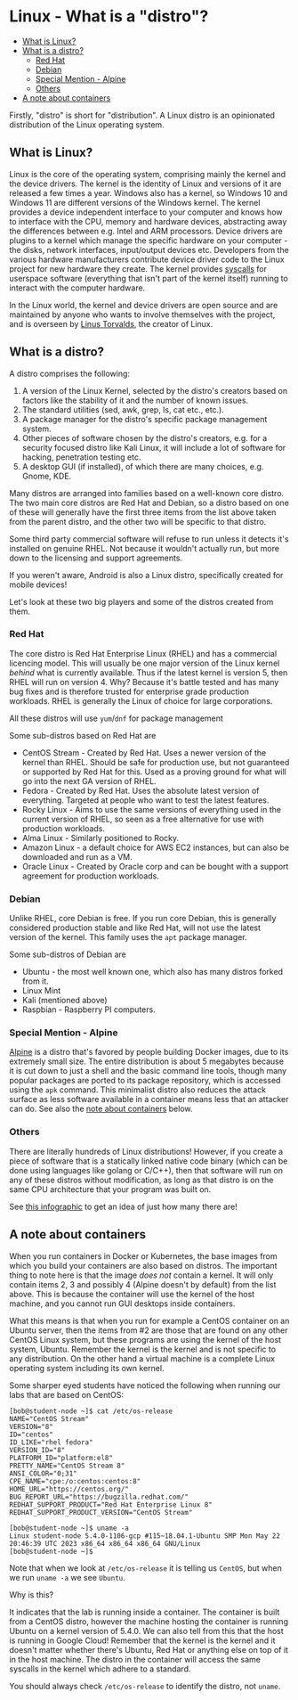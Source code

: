 # Linux - What is a "distro"?

* [What is Linux?](#what-is-linux)
* [What is a distro?](#what-is-a-distro)
    * [Red Hat](#red-hat)
    * [Debian](#debian)
    * [Special Mention - Alpine](#special-mention---alpine)
    * [Others](#others)
* [A note about containers](#a-note-about-containers)

Firstly, "distro" is short for "distribution". A Linux distro is an opinionated distribution of the Linux operating system.

## What is Linux?

Linux is the core of the operating system, comprising mainly the kernel and the device drivers. The kernel is the identity of Linux and versions of it are released a few times a year. Windows also has a kernel, so Windows 10 and Windows 11 are different versions of the Windows kernel. The kernel provides a device independent interface to your computer and knows how to interface with the CPU, memory and hardware devices, abstracting away the differences between e.g. Intel and ARM processors. Device drivers are plugins to a kernel which manage the specific hardware on your computer - the disks, network interfaces, input/output devices etc. Developers from the various hardware manufacturers contribute device driver code to the Linux project for new hardware they create. The kernel provides [syscalls](https://en.wikipedia.org/wiki/System_call) for userspace software (everything that isn't part of the kernel itself) running to interact with the computer hardware.

In the Linux world, the kernel and device drivers are open source and are maintained by anyone who wants to involve themselves with the project, and is overseen by [Linus Torvalds](https://en.wikipedia.org/wiki/Linus_Torvalds), the creator of Linux.

## What is a distro?

A distro comprises the following:

1. A version of the Linux Kernel, selected by the distro's creators based on factors like the stability of it and the number of known issues.
1. The standard utilities (sed, awk, grep, ls, cat etc., etc.).
1. A package manager for the distro's specific package management system.
1. Other pieces of software chosen by the distro's creators, e.g. for a security focused distro like Kali Linux, it will include a lot of software for hacking, penetration testing etc.
1. A desktop GUI (if installed), of which there are many choices, e.g. Gnome, KDE.

Many distros are arranged into families based on a well-known core distro. The two main core distros are Red Hat and Debian, so a distro based on one of these will generally have the first three items from the list above taken from the parent distro, and the other two will be specific to that distro.

Some third party commercial software will refuse to run unless it detects it's installed on genuine RHEL. Not because it wouldn't actually run, but more down to the licensing and support agreements.

If you weren't aware, Android is also a Linux distro, specifically created for mobile devices!

Let's look at these two big players and some of the distros created from them.

### Red Hat

The core distro is Red Hat Enterprise Linux (RHEL) and has a commercial licencing model. This will usually be one major version of the Linux kernel *behind* what is currently available. Thus if the latest kernel is version 5, then RHEL will run on version 4. Why? Because it's battle tested and has many bug fixes and is therefore trusted for enterprise grade production workloads. RHEL is generally the Linux of choice for large corporations.

All these distros will use `yum`/`dnf` for package management

Some sub-distros based on Red Hat are

* CentOS Stream - Created by Red Hat. Uses a newer version of the kernel than RHEL. Should be safe for production use, but not guaranteed or supported by Red Hat for this. Used as a proving ground for what will go into the next GA version of RHEL.
* Fedora - Created by Red Hat. Uses the absolute latest version of everything. Targeted at people who want to test the latest features.
* Rocky Linux - Aims to use the same versions of everything used in the current version of RHEL, so seen as a free alternative for use with production workloads.
* Alma Linux - Similarly positioned to Rocky.
* Amazon Linux - a default choice for AWS EC2 instances, but can also be downloaded and run as a VM.
* Oracle Linux - Created by Oracle corp and can be bought with a support agreement for production workloads.

### Debian

Unlike RHEL, core Debian is free. If you run core Debian, this is generally considered production stable and like Red Hat, will not use the latest version of the kernel. This family uses the `apt` package manager.

Some sub-distros of Debian are

* Ubuntu - the most well known one, which also has many distros forked from it.
* Linux Mint
* Kali (mentioned above)
* Raspbian - Raspberry PI computers.

### Special Mention - Alpine

[Alpine](https://www.alpinelinux.org/) is a distro that's favored by people building Docker images, due to its extremely small size. The entire distribution is about 5 megabytes because it is cut down to just a shell and the basic command line tools, though many popular packages are ported to its package repository, which is accessed using the `apk` command. This minimalist distro also reduces the attack surface as less software available in a container means less that an attacker can do. See also the [note about containers](#a-note-about-containers) below.

### Others

There are literally hundreds of Linux distributions! However, if you create a piece of software that is a statically linked native code binary (which can be done using languages like golang or C/C++), then that software will run on any of these distros without modification, as long as that distro is on the same CPU architecture that your program was built on.

See [this infographic](https://upload.wikimedia.org/wikipedia/commons/a/ad/2023_Linux_Distributions_Timeline.svg) to get an idea of just how many there are!


## A note about containers

When you run containers in Docker or Kubernetes, the base images from which you build your containers are also based on distros. The important thing to note here is that the image *does not* contain a kernel. It will only contain items 2, 3 and possibly 4 (Alpine doesn't by default) from the list above. This is because the container will use the kernel of the host machine, and you cannot run GUI desktops inside containers.

What this means is that when you run for example a CentOS container on an Ubuntu server, then the items from #2 are those that are found on any other CentOS Linux system, but these programs are using the kernel of the host system, Ubuntu. Remember the kernel is the kernel and is not specific to any distribution. On the other hand a virtual machine is a complete Linux operating system including its own kernel.

Some sharper eyed students have noticed the following when running our labs that are based on CentOS:

```text
[bob@student-node ~]$ cat /etc/os-release
NAME="CentOS Stream"
VERSION="8"
ID="centos"
ID_LIKE="rhel fedora"
VERSION_ID="8"
PLATFORM_ID="platform:el8"
PRETTY_NAME="CentOS Stream 8"
ANSI_COLOR="0;31"
CPE_NAME="cpe:/o:centos:centos:8"
HOME_URL="https://centos.org/"
BUG_REPORT_URL="https://bugzilla.redhat.com/"
REDHAT_SUPPORT_PRODUCT="Red Hat Enterprise Linux 8"
REDHAT_SUPPORT_PRODUCT_VERSION="CentOS Stream"

[bob@student-node ~]$ uname -a
Linux student-node 5.4.0-1106-gcp #115~18.04.1-Ubuntu SMP Mon May 22 20:46:39 UTC 2023 x86_64 x86_64 x86_64 GNU/Linux
[bob@student-node ~]$
```

Note that when we look at `/etc/os-release` it is telling us `CentOS`, but when we run `uname -a` we see `Ubuntu`.

Why is this?

It indicates that the lab is running inside a container. The container is built from a CentOS distro, however the machine hosting the container is running Ubuntu on a kernel version of 5.4.0. We can also tell from this that the host is running in Google Cloud! Remember that the kernel is the kernel and it doesn't matter whether there's Ubuntu, Red Hat or anything else on top of it in the host machine. The distro in the container will access the same syscalls in the kernel which adhere to a standard.

You should always check `/etc/os-release` to identify the distro, not `uname`.
